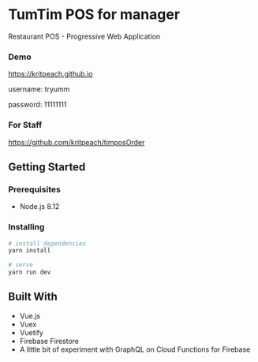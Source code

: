 # TumTim POS for manager
Restaurant POS - Progressive Web Application

### Demo
https://kritpeach.github.io

username: tryumm

password: 11111111

### For Staff
https://github.com/kritpeach/timposOrder

## Getting Started
### Prerequisites
- Node.js 8.12

### Installing
``` bash
# install dependencies
yarn install

# serve
yarn run dev
```

## Built With
- Vue.js
- Vuex
- Vuetify
- Firebase Firestore
- A little bit of experiment with GraphQL on Cloud Functions for Firebase

